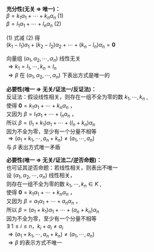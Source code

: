 **充分性(无关 $\Rightarrow$ 唯一)：**  
 $\beta=k_1\alpha_1+\cdots+k_n\alpha_n\ (1)$   
 $\beta=l_1\alpha_1+\cdots+l_n\alpha_n\ (2)$   
  
 $(1)$ 式减 $(2)$ 得  
 $(k_1-l_1)\alpha_1+(k_2-l_2)\alpha_2+\cdots+(k_n-l_n)\alpha_n=\mathbf0$   
  
向量组 $(\alpha_1,\alpha_2,\cdots,\alpha_n)$ 线性无关  
 $\Rightarrow k_1=l_1,\cdots,k_n=l_n$   
 $\Rightarrow\beta$ 在 $(\alpha_1,\alpha_2,\cdots,\alpha_n)$ 下表出方式是唯一的  
  
**必要性(唯一 $\Rightarrow$ 无关/证法一/反证法)：**  
反证法：假设线性相关，则存在一组不全为零的数 $k_1,\cdots,k_n$ ,  
使得 $\mathbf{0}=k_1\alpha_1+\cdots+k_n\alpha_n$ ，  
又因为 $\beta=l_1\alpha_1+\cdots+l_n\alpha_n$ ，  
所以 $\beta=(l_1+k_1)\alpha_1+\cdots+(l_n+k_n)\alpha_n$   
因为不全为零，至少有一个分量不相等  
 $\Rightarrow(a_1+k_1,\cdots,a_n+k_n)\neq(a_1,\cdots,a_n)$   
与 $\beta$ 表出方式唯一矛盾  
  
**必要性(唯一 $\Rightarrow$ 无关/证法二/逆否命题)：**  
也可证其逆否命题：若线性相关，则表出不唯一  
设 $(\alpha_1,\alpha_2,\cdots,\alpha_n)$ 线性相关，  
则存在一组不全为零的数 $k_1,\cdots,k_n\in K$ ,  
使得 $\mathbf{0}=k_1\alpha_1+\cdots+k_n\alpha_n$ ，  
又因为 $\beta=a_1\alpha_1+\cdots+a_n\alpha_n$ ，  
所以 $\beta=(a_1+k_1)\alpha_1+\cdots+(a_n+k_n)\alpha_n$   
因为不全为零，至少有一个分量不相等  
 $\exists\ 1\le i\leq n，k_i+a_i\neq a_i$   
 $\Rightarrow(a_1+k_1,\cdots,a_n+k_n)\neq(a_1,\cdots,a_n)$   
 $\Rightarrow\beta$ 的表示方式不唯一  
